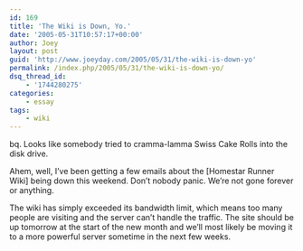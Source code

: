 ```yaml
---
id: 169
title: 'The Wiki is Down, Yo.'
date: '2005-05-31T10:57:17+00:00'
author: Joey
layout: post
guid: 'http://www.joeyday.com/2005/05/31/the-wiki-is-down-yo'
permalink: /index.php/2005/05/31/the-wiki-is-down-yo/
dsq_thread_id:
    - '1744280275'
categories:
    - essay
tags:
    - wiki
---
```


bq. Looks like somebody tried to cramma-lamma Swiss Cake Rolls into the disk drive.

Ahem, well, I’ve been getting a few emails about the \[Homestar Runner Wiki\] being down this weekend. Don’t nobody panic. We’re not gone forever or anything.

The wiki has simply exceeded its bandwidth limit, which means too many people are visiting and the server can’t handle the traffic. The site should be up tomorrow at the start of the new month and we’ll most likely be moving it to a more powerful server sometime in the next few weeks.